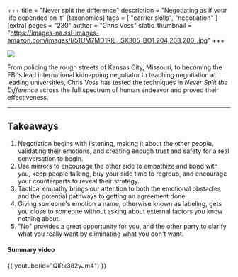 +++
title = "Never split the difference"
description = "Negotiating as if your life depended on it"
[taxonomies]
tags = [ "carrier skills", "negotiation" ]
[extra]
pages = "280"
author = "Chris Voss"
static_thumbnail = "https://images-na.ssl-images-amazon.com/images/I/51UM7MD1RlL._SX305_BO1,204,203,200_.jpg"
+++

<a target="_blank"  href="https://www.amazon.de/gp/product/0062872303/ref=as_li_tl?ie=UTF8&camp=1638&creative=6742&creativeASIN=0062872303&linkCode=as2&tag=chemaclass-21&linkId=7f6d54b2001e4f62115af160a7fb1512">
    <img border="0" src="https://images-na.ssl-images-amazon.com/images/I/51UM7MD1RlL._SX305_BO1,204,203,200_.jpg" >
</a>

<!-- more -->

From policing the rough streets of Kansas City, Missouri, to becoming the FBI's lead international kidnapping negotiator
to teaching negotiation at leading universities, Chris Voss has tested the techniques in _Never Split the Difference_
across the full spectrum of human endeavor and proved their effectiveness.

---

## Takeaways

1. Negotiation begins with listening, making it about the other people, validating their emotions, and creating enough
   trust and safety for a real conversation to begin.
2. Use mirrors to encourage the other side to empathize and bond with you, keep people talking, buy your side time to
   regroup, and encourage your counterparts to reveal their strategy.
3. Tactical empathy brings our attention to both the emotional obstacles and the potential pathways to getting an
   agreement done.
4. Giving someone's emotion a name, otherwise known as labeling, gets you close to someone without asking about external
   factors you know nothing about.
5. "No" provides a great opportunity for you, and the other party to clarify what you really want by eliminating what you
   don't want.

#### Summary video

{{ youtube(id="QIRk382yJm4") }}
